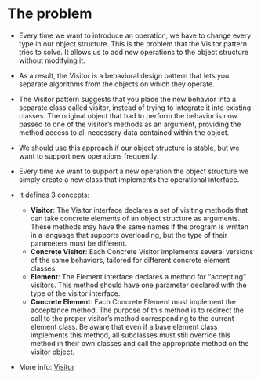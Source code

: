 # The problem

- Every time we want to introduce an operation, we have to change every type in our object structure. This is the problem that the Visitor pattern tries to solve. It allows us to add new operations to the object structure without modifying it.

- As a result, the Visitor is a behavioral design pattern that lets you separate algorithms from the objects on which they operate.

- The Visitor pattern suggests that you place the new behavior into a separate class called visitor, instead of trying to integrate it into existing classes. The original object that had to perform the behavior is now passed to one of the visitor’s methods as an argument, providing the method access to all necessary data contained within the object.

- We should use this approach if our object structure is stable, but we want to support new operations frequently.

- Every time we want to support a new operation the object structure we simply create a new class that implements the operational interface.

- It defines 3 concepts:
    - **Visitor**: The Visitor interface declares a set of visiting methods that can take concrete elements of an object structure as arguments. These methods may have the same names if the program is written in a language that supports overloading, but the type of their parameters must be different.
    - **Concrete Visitor**: Each Concrete Visitor implements several versions of the same behaviors, tailored for different concrete element classes.
    - **Element**: The Element interface declares a method for “accepting” visitors. This method should have one parameter declared with the type of the visitor interface.
    - **Concrete Element**: Each Concrete Element must implement the acceptance method. The purpose of this method is to redirect the call to the proper visitor’s method corresponding to the current element class. Be aware that even if a base element class implements this method, all subclasses must still override this method in their own classes and call the appropriate method on the visitor object.


- More info: [Visitor](https://refactoring.guru/design-patterns/visitor)